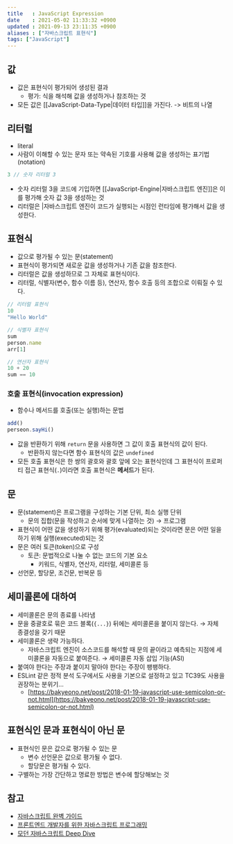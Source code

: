 ```yaml
---
title   : JavaScript Expression
date    : 2021-05-02 11:33:32 +0900
updated : 2021-09-13 23:11:35 +0900
aliases : ["자바스크립트 표현식"]
tags: ["JavaScript"]
---
```


## 값 
- 값은 표현식이 평가되어 생성된 결과 
	- 평가: 식을 해석해 값을 생성하거나 참조하는 것  
- 모든 값은 [[JavaScript-Data-Type|데이터 타입]]을 가진다.  -> 비트의 나열 

## 리터럴
- literal 
- 사람이 이해할 수 있는 문자 또는 약속된 기호를 사용해 값을 생성하는 표기법(notation)
```javascript
3 // 숫자 리터럴 3  
```
- 숫자 리터럴 3을 코드에 기입하면 [[JavaScript-Engine|자바스크립트 엔진]]은 이를 평가해 숫자 값 3을 생성하는 것 
- 리터럴은 |자바스크립트 엔진이 코드가 실행되는 시점인 런타임에 평가해서 값을 생성한다.  

## 표현식  
- 값으로 평가될 수 있는 문(statement)
- 표현식이 평가되면 새로운 값을 생성하거나 기존 값을 참조한다.  
- 리터럴은 값을 생성하므로 그 자체로 표현식이다.  
- 리터럴, 식별자(변수, 함수 이름 등), 연산자, 함수 호출 등의 조합으로 이뤄질 수 있다.  
```javascript
// 리터럴 표현식
10
"Hello World"

// 식별자 표현식 
sum
person.name
arr[1]

// 연산자 표현식
10 + 20 
sum == 10 
```

### 호출 표현식(invocation expression)
- 함수나 메서드를 호출(또는 실행)하는 문법 
```javascript
add()
perseon.sayHi()
```
- 값을 반환하기 위해 `return` 문을 사용하면 그 값이 호출 표현식의 값이 된다.  
	- 반환하지 않는다면 함수 표현식의 값은 `undefined`
- 모든 호출 표현식은 한 쌍의 괄호와 괄호 앞에 오는 표현식인데 그 표현식이 프로퍼티 접근 표현식(`.`)이라면 호출 표현식은 **메서드**가 된다. 


## 문 
- 문(statement)은 프로그램을 구성하는 기본 단위, 최소 실행 단위  
	- 문의 집합(문을 작성하고 순서에 맞게 나열하는 것) → 프로그램 
- 표현식이 어떤 값을 생성하기 위해 평가(evaluated)되는 것이라면 문은 어떤 일을 하기 위해 실행(executed)되는 것 
- 문은 여러 토큰(token)으로 구성
	- 토큰: 문법적으로 나눌 수 없는 코드의 기본 요소 
		- 키워드, 식별자, 연산자, 리터럴, 세미콜론 등  
- 선언문, 할당문, 조건문, 반복문 등  


## 세미콜론에 대하여  
- 세미콜론은 문의 종료를 나타냄  
- 문을 중괄호로 묶은 코드 블록(`{...}`) 뒤에는 세미콜론을 붙이지 않는다.  → 자체 종결성을 갖기 때문  
- 세미콜론은 생략 가능하다. 
	- 자바스크립트 엔진이 소스코드를 해석할 때 문의 끝이라고 예측되는 지점에 세미콜론을 자동으로 붙여준다. → 세미콜론 자동 삽입 기능(ASI)
- 붙여야 한다는 주장과 붙이지 말아야 한다는 주장이 팽팽하다.  
- ESLint 같은 정적 분석 도구에서도 사용을 기본으로 설정하고 있고 TC39도 사용을 권장하는 분위기... 
	- [https://bakyeono.net/post/2018-01-19-javascript-use-semicolon-or-not.html](https://bakyeono.net/post/2018-01-19-javascript-use-semicolon-or-not.html)

## 표현식인 문과 표현식이 아닌 문  
- 표현식인 문은 값으로 평가될 수 있는 문  
	- 변수 선언문은 값으로 평가될 수 없다.  
	- 할당문은 평가될 수 있다.  
- 구별하는 가장 간단하고 명료한 방법은 변수에 할당해보는 것  


## 참고 
- [자바스크립트 완벽 가이드](http://www.kyobobook.co.kr/product/detailViewKor.laf?ejkGb=KOR&mallGb=KOR&barcode=9788966261796&orderClick=LAG&Kc=)
- [프론트엔드 개발자를 위한 자바스크립트 프로그래밍](http://www.kyobobook.co.kr/product/detailViewKor.laf?ejkGb=KOR&mallGb=KOR&barcode=9788966260768&orderClick=LAG&Kc=) 
- [모던 자바스크립트 Deep Dive](http://www.kyobobook.co.kr/product/detailViewKor.laf?ejkGb=KOR&mallGb=KOR&barcode=9791158392239&orderClick=LEa&Kc=)

